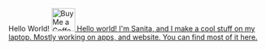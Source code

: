 
Hello World! <a href='https://ko-fi.com/saganly' target='_blank'><img height='35' style='border:0px;height:46px;' src='https://az743702.vo.msecnd.net/cdn/kofi3.png?v=0' border='0' alt='Buy Me a Coffee at ko-fi.com' />
Hello world! I'm Sanita, and I make a cool stuff on my laptop. Mostly working on apps, and website. You can find most of it here.
